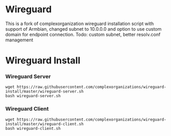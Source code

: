 # Wireguard
This is a fork of complexorganization wireguard installation script with support of Armbian, changed subnet to 10.0.0.0 and option to use custom domain for endpoint connection. Todo: custom subnet, better resolv.conf management
# Wireguard Install

### Wireguard Server
```
wget https://raw.githubusercontent.com/complexorganizations/wireguard-install/master/wireguard-server.sh
bash wireguard-server.sh
```
### Wireguard Client
```
wget https://raw.githubusercontent.com/complexorganizations/wireguard-install/master/wireguard-client.sh
bash wireguard-client.sh
```
